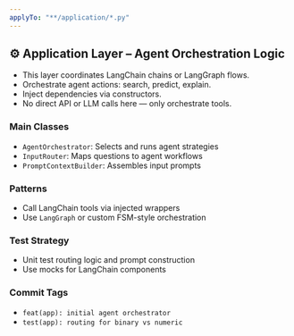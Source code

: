 ```yaml
---
applyTo: "**/application/*.py"
---
```


## ⚙️ Application Layer – Agent Orchestration Logic

- This layer coordinates LangChain chains or LangGraph flows.
- Orchestrate agent actions: search, predict, explain.
- Inject dependencies via constructors.
- No direct API or LLM calls here — only orchestrate tools.

### Main Classes
- `AgentOrchestrator`: Selects and runs agent strategies
- `InputRouter`: Maps questions to agent workflows
- `PromptContextBuilder`: Assembles input prompts

### Patterns
- Call LangChain tools via injected wrappers
- Use `LangGraph` or custom FSM-style orchestration

### Test Strategy
- Unit test routing logic and prompt construction
- Use mocks for LangChain components

### Commit Tags
- `feat(app): initial agent orchestrator`
- `test(app): routing for binary vs numeric`